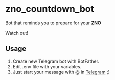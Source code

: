 # zno_countdown_bot
Bot that reminds you to prepare for your __ZNO__

Watch out!
## Usage
1. Create new Telegram bot with BotFather.
2. Edit .env file with your variables.
3. Just start your message with @<your _bot> in [Telegram](https://telegram.org/) ;)
